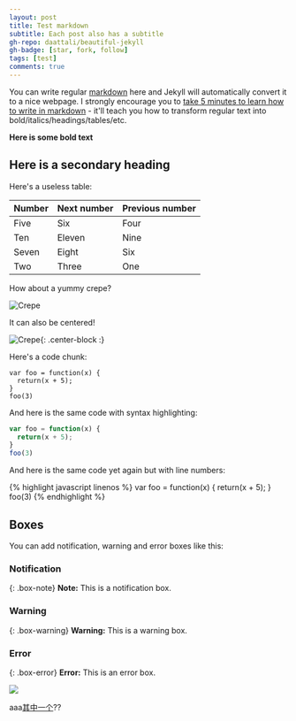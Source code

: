 ```yaml
---
layout: post
title: Test markdown
subtitle: Each post also has a subtitle
gh-repo: daattali/beautiful-jekyll
gh-badge: [star, fork, follow]
tags: [test]
comments: true
---
```


You can write regular [markdown](http://markdowntutorial.com/) here and Jekyll will automatically convert it to a nice webpage.  I strongly encourage you to [take 5 minutes to learn how to write in markdown](http://markdowntutorial.com/) - it'll teach you how to transform regular text into bold/italics/headings/tables/etc.

**Here is some bold text**

## Here is a secondary heading

Here's a useless table:

| Number | Next number | Previous number |
| :------ |:--- | :--- |
| Five | Six | Four |
| Ten | Eleven | Nine |
| Seven | Eight | Six |
| Two | Three | One |


How about a yummy crepe?

![Crepe](https://s3-media3.fl.yelpcdn.com/bphoto/cQ1Yoa75m2yUFFbY2xwuqw/348s.jpg)

It can also be centered!

![Crepe](https://s3-media3.fl.yelpcdn.com/bphoto/cQ1Yoa75m2yUFFbY2xwuqw/348s.jpg){: .center-block :}

Here's a code chunk:

~~~
var foo = function(x) {
  return(x + 5);
}
foo(3)
~~~

And here is the same code with syntax highlighting:

```javascript
var foo = function(x) {
  return(x + 5);
}
foo(3)
```

And here is the same code yet again but with line numbers:

{% highlight javascript linenos %}
var foo = function(x) {
  return(x + 5);
}
foo(3)
{% endhighlight %}

## Boxes
You can add notification, warning and error boxes like this:

### Notification

{: .box-note}
**Note:** This is a notification box.

### Warning

{: .box-warning}
**Warning:** This is a warning box.

### Error

{: .box-error}
**Error:** This is an error box.


<img src="https://render.githubusercontent.com/render/math?math=e^{i \pi} = -1">


<script type="text/javascript">
function randomlinks(){
    var myrandom=Math.round(Math.random()*9)
    var links=new Array()
    links[0]="http://www.javascriptkit.com"
    links[1]="http://www.dynamicdrive.com"
    links[2]="http://www.cssdrive.com"
    links[3]="http://www.codingforums.com"
    links[4]="http://www.news.com"
    links[5]="http://www.gamespot.com"
    links[6]="http://www.msnbc.com"
    links[7]="http://www.cnn.com"
    links[8]="http://news.bbc.co.uk"
    links[9]="http://www.news.com.au"
 
    window.location=links[myrandom]
}
</script>

<p>aaa<a href="javascript:randomlinks()">其中一个</a>??</p>
